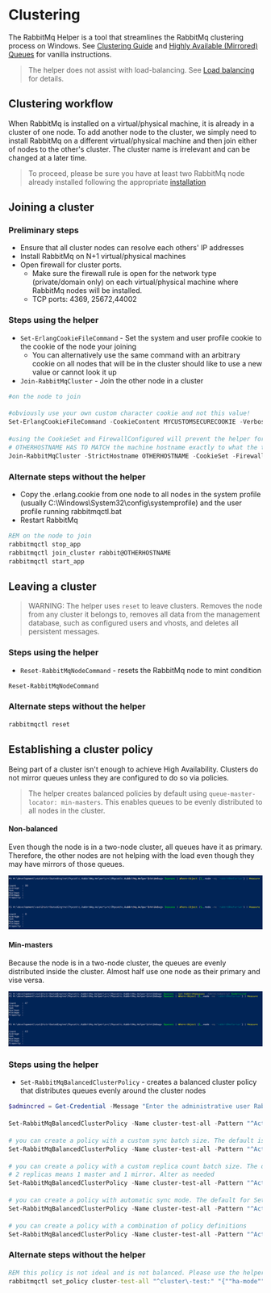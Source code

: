 # Clustering

The RabbitMq Helper is a tool that streamlines the RabbitMq clustering process on Windows. See [Clustering Guide](https://www.rabbitmq.com/clustering.html) and [Highly Available (Mirrored) Queues](https://www.rabbitmq.com/ha.html) for vanilla instructions. 

> The helper does not assist with load-balancing. See [Load balancing](../loadbalancing.md) for details.

## Clustering workflow

When RabbitMq is installed on a virtual/physical machine, it is already in a cluster of one node. To add another node to the cluster, we simply need to install RabbitMq on a different virtual/physical machine and then join either of nodes to the other's cluster. The cluster name is irrelevant and can be changed at a later time.

> To proceed, please be sure you have at least two RabbitMq node already installed following the appropriate [installation](../installation/README.md)

## Joining a cluster

### Preliminary steps
* Ensure that all cluster nodes can resolve each others' IP addresses
* Install RabbitMq on N+1 virtual/physical machines
* Open firewall for cluster ports. 
    * Make sure the firewall rule is open for the network type (private/domain only) on each virtual/physical machine where RabbitMq nodes will be installed.
    * TCP ports: 4369, 25672,44002


### Steps using the helper
* ```Set-ErlangCookieFileCommand``` - Set the system and user profile cookie to the cookie of the node your joining
    * You can alternatively use the same command with an arbitrary cookie on all nodes that will be in the cluster should like to use a new value or cannot look it up
* ```Join-RabbitMqCluster``` - Join the other node in a cluster

```powershell
#on the node to join

#obviously use your own custom character cookie and not this value!
Set-ErlangCookieFileCommand -CookieContent MYCUSTOMSECURECOOKIE -Verbose

#using the CookieSet and FirewallConfigured will prevent the helper for prompting. Only use if you have actually already set the cluster cookie and you have configured your firewall
# OTHERHOSTNAME HAS TO MATCH the machine hostname exactly to what the the machine thinks it is
Join-RabbitMqCluster -StrictHostname OTHERHOSTNAME -CookieSet -FirewallConfigured -Verbose
```

### Alternate steps without the helper
* Copy the .erlang.cookie from one node to all nodes in the system profile (usually C:\Windows\System32\config\systemprofile\) and the user profile running rabbitmqctl.bat
* Restart RabbitMq
```cmd
REM on the node to join
rabbitmqctl stop_app 
rabbitmqctl join_cluster rabbit@OTHERHOSTNAME
rabbitmqctl start_app
```

## Leaving a cluster

> WARNING: The helper uses ```reset``` to leave clusters. Removes the node from any cluster it belongs to, removes all data from the management database, such as configured users and vhosts, and deletes all persistent messages.

### Steps using the helper

* ```Reset-RabbitMqNodeCommand``` - resets the RabbitMq node to mint condition

```powershell
Reset-RabbitMqNodeCommand
```

### Alternate steps without the helper
```cmd
rabbitmqctl reset
```

## Establishing a cluster policy

Being part of a cluster isn't enough to achieve High Availability. Clusters do not mirror queues unless they are configured to do so via policies.

> The helper creates balanced policies by default using ```queue-master-locator: min-masters```. This enables queues to be evenly distributed to all nodes in the cluster.

#### Non-balanced

Even though the node is in a two-node cluster, all queues have it as primary. Therefore, the other nodes are not helping with the load even though they may have mirrors of those queues.

![Non-balanced](images/non-balanced-cluster.PNG "Non-balanced")

#### Min-masters

Because the node is in a two-node cluster, the queues are evenly distributed inside the cluster. Almost half use one node as their primary and vise versa.

![Min-masters](images/minmasters-balanced-cluster.PNG "Min-masters")

### Steps using the helper

* ```Set-RabbitMqBalancedClusterPolicy``` - creates a balanced cluster policy that distributes queues evenly around the cluster nodes

```powershell
$admincred = Get-Credential -Message "Enter the administrative user RabbitMq user username and password";

Set-RabbitMqBalancedClusterPolicy -Name cluster-test-all -Pattern "^ActiveNonSslRabbitMq:" -AdminCredential $admincred

# you can create a policy with a custom sync batch size. The default is 400 for Set-RabbitMqBalancedClusterPolicy because Thycotic products have a worst case scenario size for messages to be at 256KB. When a sync message is generated 256*400 = 100MB. Larger sync message can cause fragementation if there is latency or network connection drops between cluster node. Alter as needed
Set-RabbitMqBalancedClusterPolicy -Name cluster-test-all -Pattern "^ActiveNonSslRabbitMq:" -AdminCredential $admincred -SyncBatchSize 100

# you can create a policy with a custom replica count batch size. The default is 2 for Set-RabbitMqBalancedClusterPolicy because anything higher puts strain on the cluster. 
# 2 replicas means 1 master and 1 mirror. Alter as needed
Set-RabbitMqBalancedClusterPolicy -Name cluster-test-all -Pattern "^ActiveNonSslRabbitMq:" -AdminCredential $admincred -QueueReplicaCount 3

# you can create a policy with automatic sync mode. The default for Set-RabbitMqBalancedClusterPolicy is manual to avoid forcing a queue to automatically synchronize when a new mirror joins.
Set-RabbitMqBalancedClusterPolicy -Name cluster-test-all -Pattern "^ActiveNonSslRabbitMq:" -AdminCredential $admincred -AutomaticSyncMode

# you can create a policy with a combination of policy definitions
Set-RabbitMqBalancedClusterPolicy -Name cluster-test-all -Pattern "^ActiveNonSslRabbitMq:" -AdminCredential $admincred -SyncBatchSize 100 -QueueReplicaCount 3 -AutomaticSyncMode

```


### Alternate steps without the helper
```cmd
REM this policy is not ideal and is not balanced. Please use the helper if possible
rabbitmqctl set_policy cluster-test-all "^cluster\-test:" "{""ha-mode"":""all""}"
```



